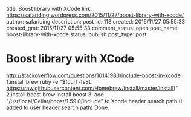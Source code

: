 title: Boost library with XCode
link: https://safariding.wordpress.com/2015/11/27/boost-library-with-xcode/
author: safariding
description: 
post_id: 113
created: 2015/11/27 05:55:33
created_gmt: 2015/11/27 05:55:33
comment_status: open
post_name: boost-library-with-xcode
status: publish
post_type: post

# Boost library with XCode

http://stackoverflow.com/questions/10141983/include-boost-in-xcode 1.install brew ruby -e "$(curl -fsSL https://raw.githubusercontent.com/Homebrew/install/master/install)" 2.install boost brew install boost 3\. add "/usr/local/Cellar/boost/1.59.0/include" to Xcode header search path (I added to user header search path) Done.